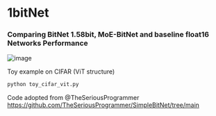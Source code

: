 # 1bitNet
### Comparing BitNet 1.58bit, MoE-BitNet and baseline float16 Networks Performance
![image](https://github.com/fangyuan-ksgk/1bitNet/assets/66006349/8ebb7f8c-74a1-4efd-8a57-cb311f2765b3)

Toy example on CIFAR (ViT structure)
```python
python toy_cifar_vit.py
```


Code adopted from @TheSeriousProgrammer https://github.com/TheSeriousProgrammer/SimpleBitNet/tree/main
